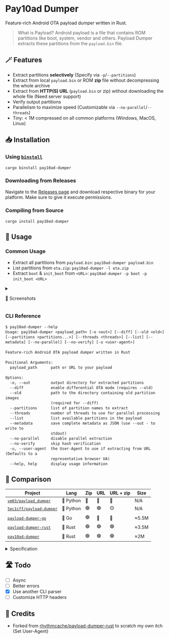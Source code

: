 # Pay10ad Dumper

Feature-rich Android OTA payload dumper written in Rust.

> What is Payload?
> Android payload is a file that contains ROM partitions like boot, system, vendor and others. Payload Dumper extracts these partitions from the `payload.bin` file.

## 🪄 Features

- Extract partitions **selectively** (Specify via `-p`/`--partitions`)
- Extract from local `payload.bin` or ROM **zip** file without decompressing the whole archive
- Extract from **HTTP(S) URL** (`payload.bin` or zip) without downloading the whole file (Need server support)
- Verify output partitions
- Parallelism to maximize speed (Customizable via `--no-parallel`/`--threads`)
- Tiny: < 1M compressed on all common platforms (Windows, MacOS, Linux)

## 📥 Installation

### Using [`binstall`](https://github.com/cargo-bins/cargo-binstall)

```shell
cargo binstall pay10ad-dumper
```

### Downloading from Releases

Navigate to the [Releases page](https://github.com/PRO-2684/pay10ad-dumper/releases) and download respective binary for your platform. Make sure to give it execute permissions.

### Compiling from Source

```shell
cargo install pay10ad-dumper
```

## 📖 Usage

### Common Usage

- Extract all partitions from `payload.bin`: `pay10ad-dumper payload.bin`
- List partitions from `ota.zip`: `pay10ad-dumper -l ota.zip`
- Extract `boot` & `init_boot` from `<URL>`: `pay10ad-dumper -p boot -p init_boot <URL>`

<details><summary>

📸 Screenshots

</summary>

Extracting `init_boot.img` from an online OTA zip file with specified UA:

![sample-remote-zip.png](images/sample-remote-zip.png)

Listing partitions from local `payload.bin`:

![sample-local-list](images/sample-local-list.png)

Listing partitions from remote `ota.zip`:

![sample-remote-list](images/sample-remote-list.png)

</details>

### CLI Reference

```shell
$ pay10ad-dumper --help
Usage: pay10ad-dumper <payload_path> [-o <out>] [--diff] [--old <old>] [--partitions <partitions...>] [--threads <threads>] [--list] [--metadata] [--no-parallel] [--no-verify] [-u <user-agent>]

Feature-rich Android OTA payload dumper written in Rust

Positional Arguments:
  payload_path      path or URL to your payload

Options:
  -o, --out         output directory for extracted partitions
  --diff            enable differential OTA mode (requires --old)
  --old             path to the directory containing old partition images
                    (required for --diff)
  --partitions      list of partition names to extract
  --threads         number of threads to use for parallel processing
  --list            list available partitions in the payload
  --metadata        save complete metadata as JSON (use --out - to write to
                    stdout)
  --no-parallel     disable parallel extraction
  --no-verify       skip hash verification
  -u, --user-agent  the User-Agent to use if extracting from URL (Defaults to a
                    representative browser UA)
  --help, help      display usage information
```

## 🤔 Comparison

| Project | Lang | Zip | URL | URL + zip | Size |
| - | - | - | - | - | - |
| [`vm03/payload_dumper`](https://github.com/vm03/payload_dumper) | 🐍 Python | 🔴 | 🔴 | 🔴 | N/A |
| [`5ec1cff/payload-dumper`](https://github.com/5ec1cff/payload-dumper) | 🐍 Python | 🟢 | 🟢 | 🟡 | N/A |
| [`payload-dumper-go`](https://github.com/ssut/payload-dumper-go) | 🐹 Go | 🟢 | 🔴 | 🔴 | ≈5.5M |
| [`payload-dumper-rust`](https://github.com/rhythmcache/payload-dumper-rust) | 🦀 Rust | 🟢 | 🟢 | 🟢 | ≈3.5M |
| [`pay10ad-dumper`](https://github.com/PRO-2684/pay10ad-dumper) | 🦀 Rust | 🟢 | 🟢 | 🟢 | ≈2M |

<details><summary>Specification</summary>

- Heading
    - `Zip`: Whether it supports extracting partitions from ZIP archives without decompressing it first.
    - `URL`: Whether it supports extracting partitions from `payload.bin` URLs without downloading the whole file.
    - `URL + Zip`: Whether it supports extracting partitions from `ota.zip` URLs without downloading the whole file.
    - `Size`: Executable size on Linux, decompressed.
- Values
    - `🔴`: No
    - `🟢`: Yes
    - `🟡`: Not tested

</details>

## 🛣️ Todo

- [ ] Async
- [ ] Better errors
- [x] Use another CLI parser
- [ ] Customize HTTP headers

## 🎉 Credits

- Forked from [rhythmcache/payload-dumper-rust](https://github.com/rhythmcache/payload-dumper-rust) to scratch my own itch (Set User-Agent)

